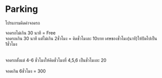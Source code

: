 # Parking
โปรแกรมคิดค่าจอดรถ
<p>
จอดรถไม่เกิน 30 นาที = Free<br>
จอดรถเกิน 30 นาที แต่ไม่เกิน 2ชั่วโมง = คิดชั่วโมงละ 10บาท เศษของชั่วโมง(นาที)ให้ปัดไปเป็น 1ชั่วโมง<br><br><br>
จอดรถตั้งแต่ 4-6 ชั่วโมงให้คิดชั่วโมงที่ 4,5,6 เป็นชั่วโมงละ 20<br><br>
จอดเกิน 6ชั่วโมง = 300<br>
</p>
